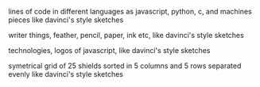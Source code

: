 lines of code in different languages as javascript, python, c, and machines pieces like davinci's style sketches


writer things, feather, pencil, paper, ink etc, like davinci's style sketches

technologies, logos of javascript, like davinci's style sketches

symetrical grid of 25 shields sorted in 5 columns and 5 rows separated evenly like davinci's style sketches  